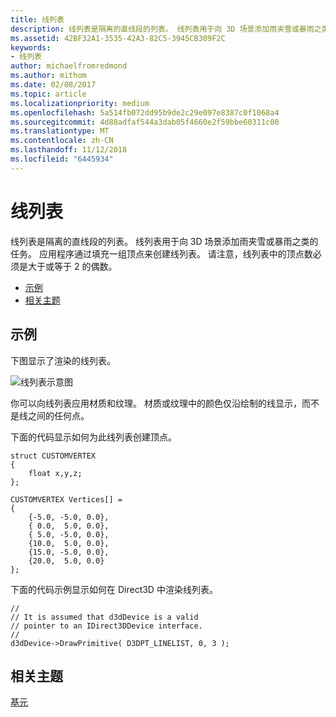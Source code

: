 ```yaml
---
title: 线列表
description: 线列表是隔离的直线段的列表。 线列表用于向 3D 场景添加雨夹雪或暴雨之类的任务。 应用程序通过填充一组顶点来创建线列表。
ms.assetid: 42BF32A1-3535-42A3-82C5-3945CB309F2C
keywords:
- 线列表
author: michaelfromredmond
ms.author: mithom
ms.date: 02/08/2017
ms.topic: article
ms.localizationpriority: medium
ms.openlocfilehash: 5a514fb072dd95b9de2c29e097e8387c0f1068a4
ms.sourcegitcommit: 4d88adfaf544a3dab05f4660e2f59bbe60311c00
ms.translationtype: MT
ms.contentlocale: zh-CN
ms.lasthandoff: 11/12/2018
ms.locfileid: "6445934"
---
```

# <a name="line-lists"></a>线列表


线列表是隔离的直线段的列表。 线列表用于向 3D 场景添加雨夹雪或暴雨之类的任务。 应用程序通过填充一组顶点来创建线列表。 请注意，线列表中的顶点数必须是大于或等于 2 的偶数。

-   [示例](#example)
-   [相关主题](#related-topics)

## <a name="span-idexamplespanspan-idexamplespanspan-idexamplespanexample"></a><span id="Example"></span><span id="example"></span><span id="EXAMPLE"></span>示例


下图显示了渲染的线列表。

![线列表示意图](images/linelst.png)

你可以向线列表应用材质和纹理。 材质或纹理中的颜色仅沿绘制的线显示，而不是线之间的任何点。

下面的代码显示如何为此线列表创建顶点。

```
struct CUSTOMVERTEX
{
    float x,y,z;
};

CUSTOMVERTEX Vertices[] = 
{
    {-5.0, -5.0, 0.0},
    { 0.0,  5.0, 0.0},
    { 5.0, -5.0, 0.0},
    {10.0,  5.0, 0.0},
    {15.0, -5.0, 0.0},
    {20.0,  5.0, 0.0}
};
```

下面的代码示例显示如何在 Direct3D 中渲染线列表。

```
//
// It is assumed that d3dDevice is a valid
// pointer to an IDirect3DDevice interface.
//
d3dDevice->DrawPrimitive( D3DPT_LINELIST, 0, 3 );
```

## <a name="span-idrelated-topicsspanrelated-topics"></a><span id="related-topics"></span>相关主题


[基元](primitives.md)

 

 





